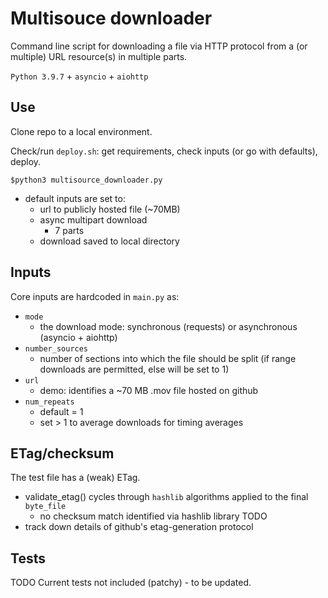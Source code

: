 # Multisouce downloader
Command line script for downloading a file via HTTP protocol from a (or multiple) URL resource(s) in multiple parts.

`Python 3.9.7` + `asyncio` + `aiohttp`

## Use
Clone repo to a local environment.

Check/run `deploy.sh`: get requirements, check inputs (or go with defaults), deploy.

`$python3 multisource_downloader.py`

- default inputs are set to:
    - url to publicly hosted file (~70MB)
    - async multipart download
        - 7 parts
    - download saved to local directory

## Inputs
Core inputs are hardcoded in `main.py` as:

- `mode`
    - the download mode: synchronous (requests) or asynchronous (asyncio + aiohttp)
- `number_sources` 
    - number of sections into which the file should be split (if range downloads are permitted, else will be set to 1)
- `url`
    - demo: identifies a ~70 MB .mov file hosted on github
- `num_repeats`
    - default = 1
    - set > 1 to average downloads for timing averages

## ETag/checksum
The test file has a (weak) ETag.
- validate_etag() cycles through `hashlib` algorithms applied to the final `byte_file`
    - no checksum match identified via hashlib library
TODO
- track down details of github's etag-generation protocol

## Tests
TODO
Current tests not included (patchy) - to be updated.
